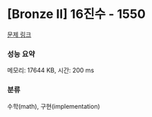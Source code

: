 # [Bronze II] 16진수 - 1550 

[문제 링크](https://www.acmicpc.net/problem/1550) 

### 성능 요약

메모리: 17644 KB, 시간: 200 ms

### 분류

수학(math), 구현(implementation)

